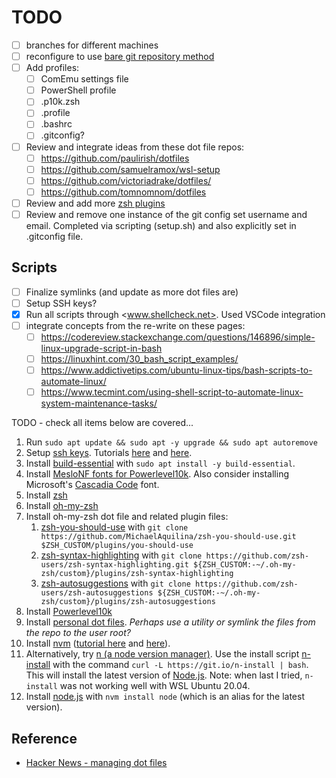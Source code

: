 # TODO

- [ ] branches for different machines
- [ ] reconfigure to use [bare git repository method](https://news.ycombinator.com/item?id=11070797)
- [ ] Add profiles:
  - [ ] ComEmu settings file
  - [ ] PowerShell profile
  - [ ] .p10k.zsh
  - [ ] .profile
  - [ ] .bashrc
  - [ ] .gitconfig?
- [ ] Review and integrate ideas from these dot file repos:
  - [ ] https://github.com/paulirish/dotfiles
  - [ ] https://github.com/samuelramox/wsl-setup
  - [ ] https://github.com/victoriadrake/dotfiles/
  - [ ] https://github.com/tomnomnom/dotfiles
- [ ] Review and add more [zsh plugins](https://github.com/unixorn/awesome-zsh-plugins)
- [ ] Review and remove one instance of the git config set username and email. Completed via scripting (setup.sh) and also explicitly set in .gitconfig file.

## Scripts

- [ ] Finalize symlinks (and update as more dot files are)
- [ ] Setup SSH keys?
- [x] Run all scripts through <www.shellcheck.net>. Used VSCode integration
- [ ] integrate concepts from the re-write on these pages:
  - [ ] <https://codereview.stackexchange.com/questions/146896/simple-linux-upgrade-script-in-bash>
  - [ ] <https://linuxhint.com/30_bash_script_examples/>
  - [ ] <https://www.addictivetips.com/ubuntu-linux-tips/bash-scripts-to-automate-linux/>
  - [ ] <https://www.tecmint.com/using-shell-script-to-automate-linux-system-maintenance-tasks/>

TODO - check all items below are covered...

1. Run `sudo apt update && sudo apt -y upgrade && sudo apt autoremove`
2. Setup [ssh keys](https://help.github.com/en/github/authenticating-to-github/connecting-to-github-with-ssh). Tutorials [here](https://www.howtogeek.com/424510/how-to-create-and-install-ssh-keys-from-the-linux-shell/) and [here](https://www.cyberciti.biz/faq/how-to-set-up-ssh-keys-on-linux-unix/).
3. Install [build-essential](https://packages.ubuntu.com/bionic/build-essential) with `sudo apt install -y build-essential`.
4. Install [MesloNF fonts for Powerlevel10k](https://github.com/romkatv/powerlevel10k#manual-font-installation). Also consider installing Microsoft's [Cascadia Code](https://github.com/microsoft/cascadia-code) font.
5. Install [zsh](https://github.com/ohmyzsh/ohmyzsh/wiki/Installing-ZSH)
6. Install [oh-my-zsh](https://github.com/ohmyzsh/ohmyzsh)
7. Install oh-my-zsh dot file and related plugin files:
   1. [zsh-you-should-use](https://github.com/MichaelAquilina/zsh-you-should-use) with `git clone https://github.com/MichaelAquilina/zsh-you-should-use.git $ZSH_CUSTOM/plugins/you-should-use`
   2. [zsh-syntax-highlighting](https://github.com/zsh-users/zsh-syntax-highlighting) with `git clone https://github.com/zsh-users/zsh-syntax-highlighting.git ${ZSH_CUSTOM:-~/.oh-my-zsh/custom}/plugins/zsh-syntax-highlighting`
   3. [zsh-autosuggestions](https://github.com/zsh-users/zsh-autosuggestions) with `git clone https://github.com/zsh-users/zsh-autosuggestions ${ZSH_CUSTOM:-~/.oh-my-zsh/custom}/plugins/zsh-autosuggestions`
8. Install [Powerlevel10k](https://github.com/romkatv/powerlevel10k)
9. Install [personal dot files](https://github.com/bucks14/dotfiles). _Perhaps use a utility or symlink the files from the repo to the user root?_
10. Install [nvm](https://github.com/nvm-sh/nvm) ([tutorial here](https://www.digitalocean.com/community/tutorials/how-to-install-node-js-on-ubuntu-20-04#option-3-%E2%80%94-installing-node-using-the-node-version-manager) and [here](https://www.sitepoint.com/wsl2-windows-terminal/#installingnodejs)).
11. Alternatively, try [n (a node version manager)](https://github.com/tj/n). Use the install script [n-install](https://github.com/mklement0/n-install) with the command `curl -L https://git.io/n-install | bash`. This will install the latest version of [Node.js](https://nodejs.org/en/). Note: when last I tried, `n-install` was not working well with WSL Ubuntu 20.04.
12. Install [node.js](https://nodejs.org/) with `nvm install node` (which is an alias for the latest version).

## Reference

- [Hacker News - managing dot files](https://news.ycombinator.com/item?id=11070797)
